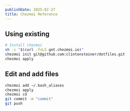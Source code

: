 ```yaml
---
publishDate: 2025-02-27
title: Chezmoi Reference
---
```


## Using existing

```bash
# Install chezmoi
sh -c "$(curl -fsLS get.chezmoi.io)"
chezmoi init git@github.com:clintonsteiner/dotfiles.git
chezmoi apply
```

## Edit and add files

```bash
chezmoi add ~/.bash_aliases
chezmoi apply
chezmoi cd
git commit -m "commit"
git push
```

